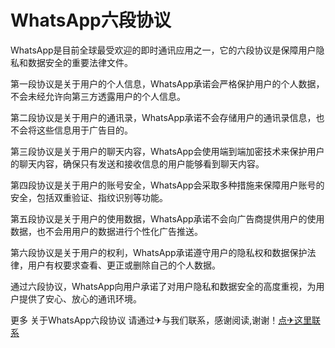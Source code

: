 # WhatsApp六段协议

WhatsApp是目前全球最受欢迎的即时通讯应用之一，它的六段协议是保障用户隐私和数据安全的重要法律文件。

第一段协议是关于用户的个人信息，WhatsApp承诺会严格保护用户的个人数据，不会未经允许向第三方透露用户的个人信息。

第二段协议是关于用户的通讯录，WhatsApp承诺不会存储用户的通讯录信息，也不会将这些信息用于广告目的。

第三段协议是关于用户的聊天内容，WhatsApp会使用端到端加密技术来保护用户的聊天内容，确保只有发送和接收信息的用户能够看到聊天内容。

第四段协议是关于用户的账号安全，WhatsApp会采取多种措施来保障用户账号的安全，包括双重验证、指纹识别等功能。

第五段协议是关于用户的使用数据，WhatsApp承诺不会向广告商提供用户的使用数据，也不会用用户的数据进行个性化广告推送。

第六段协议是关于用户的权利，WhatsApp承诺遵守用户的隐私权和数据保护法律，用户有权要求查看、更正或删除自己的个人数据。

通过六段协议，WhatsApp向用户承诺了对用户隐私和数据安全的高度重视，为用户提供了安心、放心的通讯环境。

更多 关于WhatsApp六段协议 请通过✈与我们联系，感谢阅读,谢谢！[点✈这里联系](https://c.k02.cc)